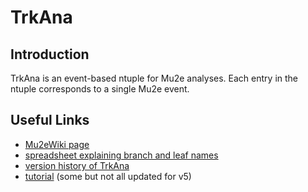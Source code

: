 # TrkAna

## Introduction

TrkAna is an event-based ntuple for Mu2e analyses. Each entry in the ntuple corresponds to a single Mu2e event. 

## Useful Links

* [Mu2eWiki page](https://mu2ewiki.fnal.gov/wiki/TrkAna)
* [spreadsheet explaining branch and leaf names](https://docs.google.com/spreadsheets/d/1IMZVgj74vxGTWqAFRtFEEcYChujJyc38VcopZh52jhc/edit)
* [version history of TrkAna](https://mu2ewiki.fnal.gov/wiki/TrkAna#Version_History_.2F_TrkAna_Musings)
* [tutorial](tutorial/README.md) (some but not all updated for v5)
